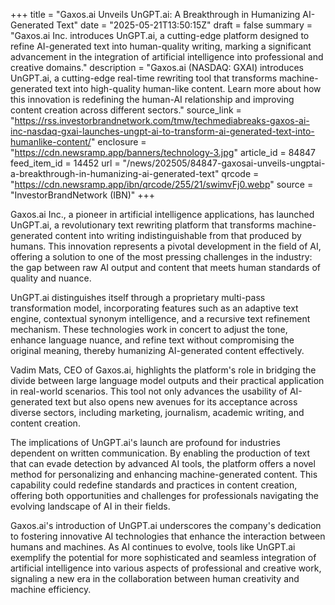 +++
title = "Gaxos.ai Unveils UnGPT.ai: A Breakthrough in Humanizing AI-Generated Text"
date = "2025-05-21T13:50:15Z"
draft = false
summary = "Gaxos.ai Inc. introduces UnGPT.ai, a cutting-edge platform designed to refine AI-generated text into human-quality writing, marking a significant advancement in the integration of artificial intelligence into professional and creative domains."
description = "Gaxos.ai (NASDAQ: GXAI) introduces UnGPT.ai, a cutting-edge real-time rewriting tool that transforms machine-generated text into high-quality human-like content. Learn more about how this innovation is redefining the human-AI relationship and improving content creation across different sectors."
source_link = "https://rss.investorbrandnetwork.com/tmw/techmediabreaks-gaxos-ai-inc-nasdaq-gxai-launches-ungpt-ai-to-transform-ai-generated-text-into-humanlike-content/"
enclosure = "https://cdn.newsramp.app/banners/technology-3.jpg"
article_id = 84847
feed_item_id = 14452
url = "/news/202505/84847-gaxosai-unveils-ungptai-a-breakthrough-in-humanizing-ai-generated-text"
qrcode = "https://cdn.newsramp.app/ibn/qrcode/255/21/swimvFj0.webp"
source = "InvestorBrandNetwork (IBN)"
+++

<p>Gaxos.ai Inc., a pioneer in artificial intelligence applications, has launched UnGPT.ai, a revolutionary text rewriting platform that transforms machine-generated content into writing indistinguishable from that produced by humans. This innovation represents a pivotal development in the field of AI, offering a solution to one of the most pressing challenges in the industry: the gap between raw AI output and content that meets human standards of quality and nuance.</p><p>UnGPT.ai distinguishes itself through a proprietary multi-pass transformation model, incorporating features such as an adaptive text engine, contextual synonym intelligence, and a recursive text refinement mechanism. These technologies work in concert to adjust the tone, enhance language nuance, and refine text without compromising the original meaning, thereby humanizing AI-generated content effectively.</p><p>Vadim Mats, CEO of Gaxos.ai, highlights the platform's role in bridging the divide between large language model outputs and their practical application in real-world scenarios. This tool not only advances the usability of AI-generated text but also opens new avenues for its acceptance across diverse sectors, including marketing, journalism, academic writing, and content creation.</p><p>The implications of UnGPT.ai's launch are profound for industries dependent on written communication. By enabling the production of text that can evade detection by advanced AI tools, the platform offers a novel method for personalizing and enhancing machine-generated content. This capability could redefine standards and practices in content creation, offering both opportunities and challenges for professionals navigating the evolving landscape of AI in their fields.</p><p>Gaxos.ai's introduction of UnGPT.ai underscores the company's dedication to fostering innovative AI technologies that enhance the interaction between humans and machines. As AI continues to evolve, tools like UnGPT.ai exemplify the potential for more sophisticated and seamless integration of artificial intelligence into various aspects of professional and creative work, signaling a new era in the collaboration between human creativity and machine efficiency.</p>